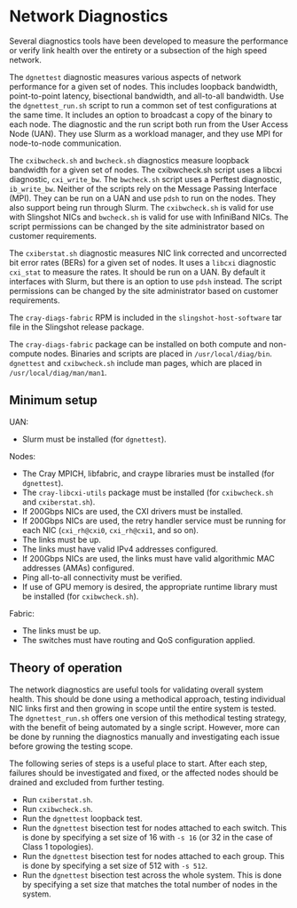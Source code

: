 # Network Diagnostics

Several diagnostics tools have been developed to measure the performance or verify link health over the entirety or a subsection of the high speed network.

The `dgnettest` diagnostic measures various aspects of network performance for a given set of nodes. This includes loopback bandwidth, point-to-point latency, bisectional bandwidth, and all-to-all bandwidth. Use the `dgnettest_run.sh` script to run a common set of test configurations at the same time. It includes an option to broadcast a copy of the binary to each node. The diagnostic and the run script both run from the User Access Node (UAN). They use Slurm as a workload manager, and they use MPI for node-to-node communication.

The `cxibwcheck.sh` and `bwcheck.sh` diagnostics measure loopback bandwidth for a given set of nodes. The cxibwcheck.sh script uses a libcxi diagnostic, `cxi_write_bw`. The `bwcheck.sh` script uses a Perftest diagnostic, `ib_write_bw`. Neither of the scripts rely on the Message Passing Interface (MPI). They can be run on a UAN and use `pdsh` to run on the nodes. They also support being run through Slurm. The `cxibwcheck.sh` is valid for use with Slingshot NICs and `bwcheck.sh` is valid for use with InfiniBand NICs. The script permissions can be changed by the site administrator based on customer requirements.

The `cxiberstat.sh` diagnostic measures NIC link corrected and uncorrected bit error rates (BERs) for a given set of nodes. It uses a `libcxi` diagnostic `cxi_stat` to measure the rates. It should be run on a UAN. By default it interfaces with Slurm, but there is an option to use `pdsh` instead. The script permissions can be changed by the site administrator based on customer requirements.

The `cray-diags-fabric` RPM is included in the `slingshot-host-software` tar file in the Slingshot release package.

The `cray-diags-fabric` package can be installed on both compute and non-compute nodes. Binaries and scripts are placed in `/usr/local/diag/bin`. `dgnettest` and `cxibwcheck.sh` include man pages, which are placed in `/usr/local/diag/man/man1`.

## Minimum setup

UAN:

- Slurm must be installed (for `dgnettest`).

Nodes:

- The Cray MPICH, libfabric, and craype libraries must be installed (for `dgnettest`).
- The `cray-libcxi-utils` package must be installed (for `cxibwcheck.sh` and `cxiberstat.sh`).
- If 200Gbps NICs are used, the CXI drivers must be installed.
- If 200Gbps NICs are used, the retry handler service must be running for each NIC (`cxi_rh@cxi0`, `cxi_rh@cxi1`, and so on).
- The links must be up.
- The links must have valid IPv4 addresses configured.
- If 200Gbps NICs are used, the links must have valid algorithmic MAC addresses (AMAs) configured.
- Ping all-to-all connectivity must be verified.
- If use of GPU memory is desired, the appropriate runtime library must be installed (for `cxibwcheck.sh`).

Fabric:

- The links must be up.
- The switches must have routing and QoS configuration applied.

## Theory of operation

The network diagnostics are useful tools for validating overall system health. This should be done using a methodical approach, testing individual NIC links first and then growing in scope until the entire system is tested. The `dgnettest_run.sh` offers one version of this methodical testing strategy, with the benefit of being automated by a single script. However, more can be done by running the diagnostics manually and investigating each issue before growing the testing scope.

The following series of steps is a useful place to start. After each step, failures should be investigated and fixed, or the affected nodes should be drained and excluded from further testing.

- Run `cxiberstat.sh`.
- Run `cxibwcheck.sh`.
- Run the `dgnettest` loopback test.
- Run the `dgnettest` bisection test for nodes attached to each switch. This is done by specifying a set size of 16 with `-s 16` (or 32 in the case of Class 1 topologies).
- Run the `dgnettest` bisection test for nodes attached to each group. This is done by specifying a set size of 512 with `-s 512`.
- Run the `dgnettest` bisection test across the whole system. This is done by specifying a set size that matches the total number of nodes in the system.
